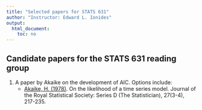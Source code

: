 ```yaml
---
title: "Selected papers for STATS 631"
author: "Instructor: Edward L. Ionides"
output:
  html_document:
    toc: no
---
```


## Candidate papers for the STATS 631 reading group

1. A paper by Akaike on the development of AIC. Options include:
    + [Akaike, H. (1978)](https://www.jstor.org/stable/pdf/2988185.pdf). On the likelihood of a time series model. Journal of the Royal Statistical Society: Series D (The Statistician), 27(3-4), 217-235.





